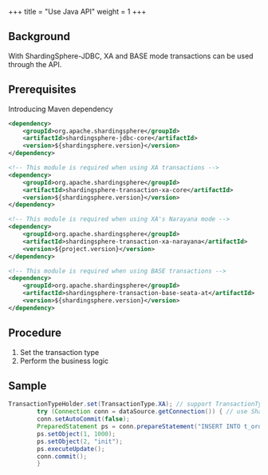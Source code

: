 +++
title = "Use Java API"
weight = 1
+++

## Background

With ShardingSphere-JDBC, XA and BASE mode transactions can be used through the API.

## Prerequisites

Introducing Maven dependency

```xml
<dependency>
    <groupId>org.apache.shardingsphere</groupId>
    <artifactId>shardingsphere-jdbc-core</artifactId>
    <version>${shardingsphere.version}</version>
</dependency>

<!-- This module is required when using XA transactions -->
<dependency>
    <groupId>org.apache.shardingsphere</groupId>
    <artifactId>shardingsphere-transaction-xa-core</artifactId>
    <version>${shardingsphere.version}</version>
</dependency>

<!-- This module is required when using XA's Narayana mode -->
<dependency>
    <groupId>org.apache.shardingsphere</groupId>
    <artifactId>shardingsphere-transaction-xa-narayana</artifactId>
    <version>${project.version}</version>
</dependency>

<!-- This module is required when using BASE transactions -->
<dependency>
    <groupId>org.apache.shardingsphere</groupId>
    <artifactId>shardingsphere-transaction-base-seata-at</artifactId>
    <version>${shardingsphere.version}</version>
</dependency>
```


## Procedure

1. Set the transaction type
2. Perform the business logic

## Sample

```java
TransactionTypeHolder.set(TransactionType.XA); // support TransactionType.LOCAL, TransactionType.XA, TransactionType.BASE
        try (Connection conn = dataSource.getConnection()) { // use ShardingSphereDataSource
        conn.setAutoCommit(false);
        PreparedStatement ps = conn.prepareStatement("INSERT INTO t_order (user_id, status) VALUES (?, ?)");
        ps.setObject(1, 1000);
        ps.setObject(2, "init");
        ps.executeUpdate();
        conn.commit();
        }
```
